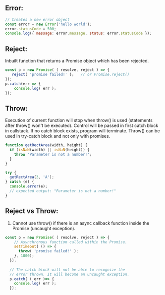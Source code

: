 ## Error:
```js
// Creates a new error object
const error = new Error('hello world');
error.statusCode = 500;
console.log({ message: error.message, status: error.statusCode });
````

## Reject:
Inbuilt function that returns a Promise object which has been rejected.
```js
const p = new Promise( ( resolve, reject ) => { 
   reject( 'promise failed!' );   // or Promise.reject()
});
p.catch(err => { 
    console.log( err );
});
```

## Throw:
Execution of current function will stop when throw() is used (statements after throw() won't be executed). Control will be passed in first catch block in callstack. If no catch block exists, program will terminate. Throw() can be used in try-catch block and not only with promises. 

```js
function getRectArea(width, height) {
  if (isNaN(width) || isNaN(height)) {
    throw 'Parameter is not a number!';
  }
}

try {
  getRectArea(3, 'A');
} catch (e) {
  console.error(e);
  // expected output: "Parameter is not a number!"
}
```

## Reject vs Throw:
1. Cannot use throw() if there is an async callback function inside the Promise (uncaught exception).

```js
const p = new Promise( ( resolve, reject ) => {
    // Asynchronous function called within the Promise.
    setTimeout( () => {  
      throw( 'promise failed!' );
    }, 1000);
  });
  
  // The catch block will not be able to recognize the 
  // error thrown. It will become an uncaught exception.
  p.catch( ( err )=> {
    console.log( err ); 
  });
```
